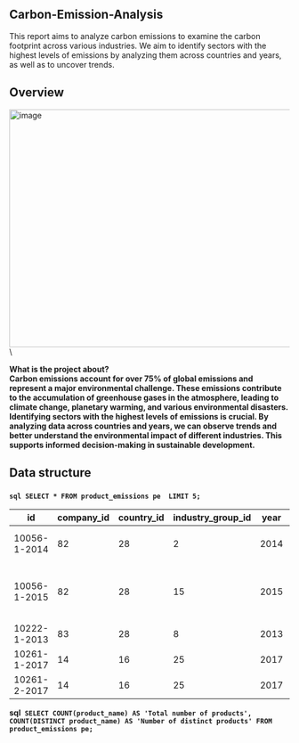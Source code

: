 ## Carbon-Emission-Analysis

This report aims to analyze carbon emissions to examine the carbon footprint across various industries. We aim to identify sectors with the highest levels of emissions by analyzing them across countries and years, as well as to uncover trends.

## Overview

<img width="640" height="427" alt="image" src="https://github.com/user-attachments/assets/d9a52d41-013e-4111-b000-fe0f832b34f1" />\

<b>What is the project about? <b>\
Carbon emissions account for over 75% of global emissions and represent a major environmental challenge. These emissions contribute to the accumulation of greenhouse gases in the atmosphere, leading to climate change, planetary warming, and various environmental disasters. Identifying sectors with the highest levels of emissions is crucial. By analyzing data across countries and years, we can observe trends and better understand the environmental impact of different industries. This supports informed decision-making in sustainable development.

## Data structure
###
``sql
SELECT *
FROM product_emissions pe 
LIMIT 5;``

|id|company_id|country_id|industry_group_id|year|product_name|weight_kg|carbon_footprint_pcf|upstream_percent_total_pcf|operations_percent_total_pcf|downstream_percent_total_pcf|
|--|----------|----------|-----------------|----|------------|---------|--------------------|--------------------------|----------------------------|----------------------------|
|10056-1-2014|82|28|2|2014|Frosted Flakes(R) Cereal|0.7485|2|57.50|30.00|12.50|
|10056-1-2015|82|28|15|2015|"Frosted Flakes, 23 oz, produced in Lancaster, PA (one carton)"|0.7485|2|57.50|30.00|12.50|
|10222-1-2013|83|28|8|2013|Office Chair|20.68|73|80.63|17.36|2.01|
|10261-1-2017|14|16|25|2017|Multifunction Printers|110.0|1488|30.65|5.51|63.84|
|10261-2-2017|14|16|25|2017|Multifunction Printers|110.0|1818|25.08|4.51|70.41|


sql``
SELECT COUNT(product_name) AS 'Total number of products',
       COUNT(DISTINCT product_name) AS 'Number of distinct products'
FROM product_emissions pe;``
